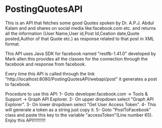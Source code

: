 # PostingQuotesAPI
This is an API that fetches some good Quotes spoken by Dr. A.P.J. Abdul Kalam and
and shares on social media like:facebook.com etc. and returns all the information
(User Name,User id,Post Id,Ceation date,Quote posted,Author of that Quote etc.)
as response related to that post in XML format.

This API uses Java SDK for facebook named "restfb-1.41.0" developed by Mark allen.this
provides all the classes for the connection through the facebook and response from facebook.

Every time this API is called through the link "http://localhost:8080/PostingQuotesAPI/webapi/post"
it generates a post to facebook.

Procedure to use this API:
1- Goto developer.facebook.com -> Tools & Support -> Graph API Explorer.
2- On upper dropdown select "Graph API Explorer".
3- On lower dropdown select "Get User Access Token". 
4- This will generate a token as a string just copy it.
5- Goto "PostToFacebook" class and paste this key to the variable "accessToken"(Line number 65).
Enjoy this API!!!!!!!!!!
